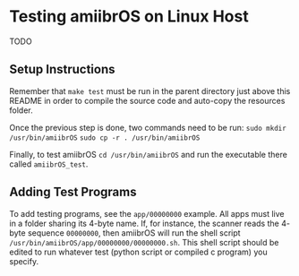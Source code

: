 # Testing amiibrOS on Linux Host
TODO

## Setup Instructions

Remember that `make test` must be run in the parent directory just above this
README in order to compile the source code and auto-copy the resources folder.

Once the previous step is done, two commands need to be run:
`sudo mkdir /usr/bin/amiibrOS`
`sudo cp -r . /usr/bin/amiibrOS`

Finally, to test amiibrOS `cd /usr/bin/amiibrOS` and run the executable there
called `amiibrOS_test`.

## Adding Test Programs

To add testing programs, see the `app/00000000` example. All apps must live in
a folder sharing its 4-byte name. If, for instance, the scanner reads the 4-
byte sequence `00000000`, then amiibrOS will run the shell script
`/usr/bin/amiibrOS/app/00000000/00000000.sh`. This shell script should be
edited to run whatever test (python script or compiled c program) you specify.
